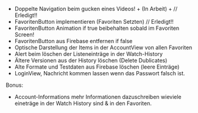 - Doppelte Navigation beim gucken eines Videos! + (In Arbeit) + // Erledigt!!
- FavoritenButton implementieren (Favoriten Setzten) // Erledigt!!
- FavoritenButton Animation if true beibehalten sobald im Favoriten Screen! 
- FavoritenButton aus Firebase entfernen if false
- Optische Darstellung der Items in der AccountView von allen Favoriten
- Alert beim löschen der Listeneinträge in der Watch-History
- Ältere Versionen aus der History löschen (Delete Dublicates)
- Alte Formate und Testdaten aus Firebase löschen (leere Einträge)
- LoginView, Nachricht kommen lassen wenn das Passwort falsch ist.

Bonus:
- Account-Informations 
mehr Informationen dazuschreiben wieviele eineträge in der Watch History sind & in den Favoriten.
